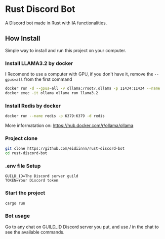# Rust Discord Bot
A Discord bot made in Rust with IA functionalities.

## How Install
Simple way to install and run this project on your computer.
### Install LLAMA3.2 by docker
I Recomend to use a computer with GPU, if you don't have it, remove the `--gpus=all` from the first command
```bash
docker run -d --gpus=all -v ollama:/root/.ollama -p 11434:11434 --name ollama ollama/ollama
docker exec -it ollama ollama run llama3.2
```

### Install Redis by docker
```bash
docker run --name redis -p 6379:6379 -d redis 
```

More informatation on: https://hub.docker.com/r/ollama/ollama
### Project clone
```bash
git clone https://github.com/eidiinnn/rust-discord-bot
cd rust-discord-bot
```

### .env file Setup
```
GUILD_ID=The Discord server guild
TOKEN=Your Discord token
```

### Start the project
```bash
cargo run
```
### Bot usage
Go to any chat on GUILD_ID Discord server you put, and use / in the chat to see the available commands.
    
